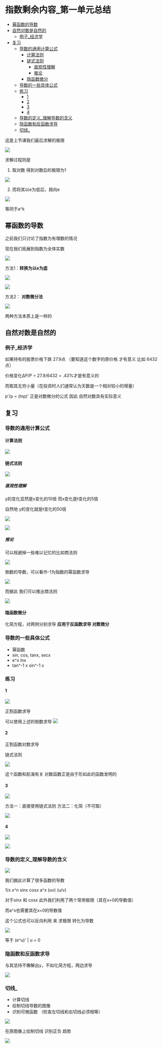 # 指数剩余内容_第一单元总结
 
* [幂函数的导数](#幂函数的导数)
* [自然对数是自然的](#自然对数是自然的)
  * [例子_经济学](#例子_经济学)
* [复习](#复习)
  * [导数的通用计算公式](#导数的通用计算公式)
    * [计算法则](#计算法则)
    * [链式法则](#链式法则)
      * [直观性理解](#直观性理解)
      * [推论](#推论)
    * [隐函数微分](#隐函数微分)
  * [导数的一些具体公式](#导数的一些具体公式)
  * [练习](#练习)
    * [1](#1)
    * [2](#2)
    * [3](#3)
    * [4](#4)
  * [导数的定义_理解导数的含义](#导数的定义_理解导数的含义)
  * [隐函数和反函数求导](#隐函数和反函数求导)
  * [切线_](#切线_)

这是上节课我们最后求解的极限

![](img/a283a7e4.png)

求解过程则是 

1. 取对数 得到对数后的极限为1

![](img/966f5edb.png)

2. 而将其以e为低后，趋向e

![](img/e58a24ed.png)

等同于a^k

## 幂函数的导数

之前我们只讨论了指数为有理数的情况

现在我们拓展到指数为全体实数

![](img/5500b1af.png)

方法1：**转换为以e为底**

![](img/055f9774.png)

![](img/a65e8c41.png)

方法2： **对数微分法**

![](img/3dd3bd6b.png)

两种方法本质上是一样的

## 自然对数是自然的

### 例子_经济学

如果持有的股票价格下跌 27.9点 （要知道这个数字的原价格 才有意义 比如 6432点）

价格变化ΔP/P = 27.9/6432 = .43%才是有意义的

而取其无穷小量（在投资时人们通常认为天数是一个相对较小的增量）

p'/p = (lnp)' 正是对数微分的公式 因此 自然对数具有实际意义

## 复习

### 导数的通用计算公式

#### 计算法则

![](img/d2f9d7f2.png)

#### 链式法则

![](img/c4f2198d.png)

##### 直观性理解

y的变化显然是x变化的10倍 而x变化是t变化的5倍

自然地 y的变化就是t变化的50倍

![](img/ba860f2d.png)

![](img/1a173243.png)

##### 推论

可以规避掉一些难以记忆的比如商法则

![](img/8f388a64.png)

倒数的导数，可以看作-1为指数的幂函数求导

![](img/64cc9fc2.png)

而据此 我们可以推出商法则

![](img/50e9d850.png)

#### 隐函数微分

化简方程，对两侧分别求导 **应用于反函数求导 对数微分**

### 导数的一些具体公式

* 幂函数
* sin, cos, tanx, secx
* e^x lnx
* tan^-1 x sin^-1 x

### 练习

#### 1

![](img/a18187b3.png)

正割函数求导

可以使用上述的倒数求导
![](img/2ae3909f.png)

#### 2

正割函数对数求导

链式法则

![](img/c361e275.png)

这个函数和航海有关 对数函数正是由于形如此的函数发明的

#### 3

![](img/44fc955d.png)

方法一：直接使用链式法则
方法二：化简（不可取）

![](img/bfc5a9d1.png)

#### 4

![](img/844188c6.png)

![](img/920792c7.png)

### 导数的定义_理解导数的含义

![](img/b1c4e193.png)

我们据此计算了很多函数的导数

1/x x^n sinx cosx a^x (uv) (u/v)

对于sinx 和 cosx 此外我们利用了两个常用极限（其在x=0的导数值）

而a^x也需要其在x=0的导数值

这个公式也可以反向利用 来 求极限 转化为导数

![](img/714f19be.png)

等于 (e^u)' | u = 0

### 隐函数和反函数求导

与其坚持不懈解出y，不如化简方程，两边求导

![](img/a8952c07.png)

### 切线_

* 计算切线 
* 绘制切线导数的图像
* 识别可微函数 （检查左切线和右切线必须相等）

![](img/156d6909.png)

在原图像上绘制切线 识别正负 趋势

![](img/91e3660f.png)
